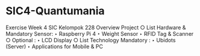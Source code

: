 # SIC4-Quantumania
Exercise Week 4 SIC Kelompok 228
Overview Project
  ○ List Hardware & Mandatory Sensor:
    ‣ Raspberry Pi 4
    ‣ Weight Sensor
    ‣ RFID Tag & Scanner
  ○ Optional :
    ‣ LCD Display
  ○ List Technology Mandatory :
    ‣ Ubidots (Server)
    ‣ Applications for Mobile & PC


